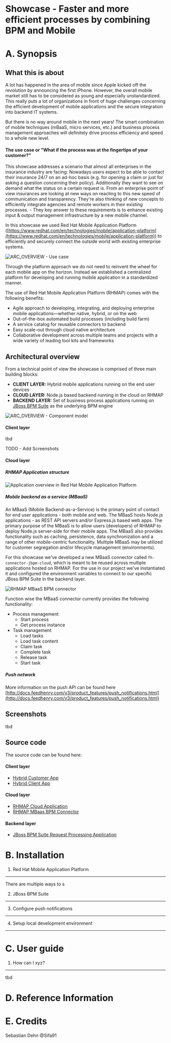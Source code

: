 Showcase - Faster and more efficient processes by combining BPM and Mobile
======================================================================

A. Synopsis
===========

What this is about
------------------
A lot has happened in the area of mobile since Apple kicked off the revolution by announcing the first iPhone. However, the overall mobile market still has to be considered as young and especially unstandardized. This really puts a lot of organizations in front of huge challenges concerning the efficient development of mobile applications and the secure integration into backend IT systems.

But there is no way around mobile in the next years! The smart combination of mobile techniques (mBaaS, micro services, etc.) and business process management approaches will definitely drive process efficiency and speed to a whole new level.

#### The use case or "What if the process was at the fingertips of your customer?"
This showcase addresses a scenario that almost all enterprises in the insurance industry are facing: Nowadays users expect to be able to contact their insurance 24/7 on an ad-hoc basis (e.g. for opening a claim or just for asking a question concerning their policy). Additionally they want to see on demand what the status on a certain request is. From an enterprise point of view insurances are looking at new ways on reacting to this new speed of communication and transparency. They're also thinking of new concepts to efficiently integrate agencies and remote workers in their existing processes. - They key answer to these requirements is to enhance existing input & output management infrastructure by a new mobile channel.

In this showcase we used Red Hat Mobile Application Platform ([https://www.redhat.com/en/technologies/mobile/application-platform](https://www.redhat.com/en/technologies/mobile/application-platform)) to efficiently and securely connect the outside world with existing enterprise systems.

![ARC_OVERVIEW - Use case](./doc/01_arc_overview_use_case.png)

Through the platform approach we do not need to reinvent the wheel for each mobile app on the horizon. Instead we established a centralized platform for developing and running mobile application in a standardized manner.

The use of Red Hat Mobile Application Platform (RHMAP) comes with the following benefits:
* Agile approach to developing, integrating, and deploying enterprise mobile applications—whether native, hybrid, or on the web
* Out-of-the-box automated build processes (including build farm)
* A service catalog for reusable connectors to backend
* Easy scale-out through cloud native architecture
* Collaborative development across multiple teams and projects with a wide variety of leading tool kits and frameworks

Architectural overview
----------------------
From a technical point of view the showcase is comprised of three main building blocks:

* **CLIENT LAYER:** Hybrid mobile applications running on the end user devices
* **CLOUD LAYER:** Node.js based backend running in the cloud on RHMAP
* **BACKEND LAYER:** Set of business process applications running on [JBoss BPM Suite](https://www.redhat.com/en/technologies/jboss-middleware/bpm) as the underlying BPM engine

![ARC_OVERVIEW - Component model](./doc/02_arc_overview_component_model.png)

#### Client layer
tbd

TODO - Add Screenshots

#### Cloud layer

##### RHMAP Application structure
![Application overview in Red Hat Mobile Application Platform](./doc/03_arc_overview_cloud_layer_rhmap.png)

##### Mobile backend as a service (MBaaS)
An MBaaS (Mobile Backend-as-a-Service) is the primary point of contact for end user applications - both mobile and web. The MBaaS hosts Node.js applications - as REST API servers and/or Express.js based web apps. The primary purpose of the MBaaS is to allow users (developers) of RHMAP to deploy Node.js server-side for their mobile apps. The MBaaS also provides functionality such as caching, persistence, data synchronization and a range of other mobile-centric functionality. Multiple MBaaS may be utilized for customer segregation and/or lifecycle management (environments).

For this showcase we've developed a new MBaaS connector called `fh-connector-jbpm-cloud`, which is meant to be reused across multiple applications hosted on RHMAP. For the use in our project we've instantiated it and configured the environment variables to connect to our specific JBoss BPM Suite in the backend layer.

![RHMAP MBaaS BPM connector](./doc/04_arc_overview_cloud_layer_rhmap_mbaas.png)

Function wise the MBaaS connector currently provides the following functionality:

* Process management
  * Start process
  * Get process instance
* Task management
  * Load tasks
  * Load task content
  * Claim task
  * Complete task
  * Release task
  * Start task



##### Push network
More information on the push API can be found here [http://docs.feedhenry.com/v3/product_features/push_notifications.html](http://docs.feedhenry.com/v3/product_features/push_notifications.html)

Screenshots
------------------
tbd

Source code
-----------
The source code can be found here:
#### Client layer
* [Hybrid Customer App](https://github.com/Sifa91/fh-mobile-bpm-client-customer)
* [Hybrid Client App](https://github.com/Sifa91/fh-mobile-bpm-client-employee)

#### Cloud layer
* [RHMAP Cloud Application](https://github.com/sebastianfaulhaber/fh-mobile-bpm-cloudapp)
* [RHMAP MBaas BPM Connector](https://github.com/sebastianfaulhaber/fh-connector-bpm)

#### Backend layer
* [JBoss BPM Suite Request Processing Application](https://github.com/sebastianfaulhaber/fh-mobile-bpm-processapp)

B. Installation
===============

1. Red Hat Mobile Application Platform
--------------------------------------
There are multiple ways to s

2. JBoss BPM Suite
------------------

3. Configure push notifications
----------------------------

4. Setup local development environment
--------------------------------------


C. User guide
========================

1. How can I xyz?
--------------------------------------------------
tbd

D. Reference Information
========================

E. Credits
==========
Sebastian Dehn @Sifa91
